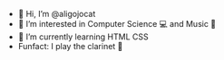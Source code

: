 - 👋 Hi, I’m @aligojocat
- 👀 I’m interested in Computer Science 💻 and Music 🎼
- 🌱 I’m currently learning HTML CSS
- Funfact: I play the clarinet 🎵
